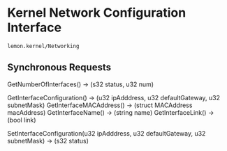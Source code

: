 # Kernel Network Configuration Interface

`lemon.kernel/Networking`

## Synchronous Requests
GetNumberOfInterfaces() -> (s32 status, u32 num)

GetInterfaceConfiguration() -> (u32 ipAdddress, u32 defaultGateway, u32 subnetMask)
GetInterfaceMACAddress() -> (struct MACAddress macAddress)
GetInterfaceName() -> (string name)
GetInterfaceLink() -> (bool link)

SetInterfaceConfiguration(u32 ipAdddress, u32 defaultGateway, u32 subnetMask) -> (s32 status)